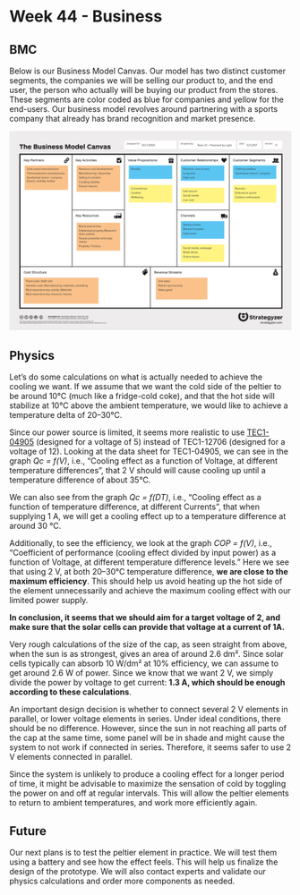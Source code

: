 # Week 44 - Business

## BMC

Below is our Business Model Canvas. Our model has two distinct customer segments, the companies we will be selling our product to, and the end user, the person who actually will be buying our product from the stores. These segments are color coded as blue for companies and yellow for the end-users. 
Our business model revolves around partnering with a sports company that already has brand recognition and market presence. 


![bmc](/resources/w44/bmc.png)






## Physics

Let’s do some calculations on what is actually needed to achieve the cooling we want. 
If we assume that we want the cold side of the peltier to be around 10°C (much like a fridge-cold coke), and that the hot side will stabilize at 10°C above the ambient temperature, we would like to achieve a temperature delta of 20–30°C. 

Since our power source is limited, it seems more realistic to use [TEC1-04905](http://www.thermonamic.com/TEC1-04905-English.pdf) (designed for a voltage of 5) instead of TEC1-12706 (designed for a voltage of 12). Looking at the data sheet for TEC1-04905, we can see in the graph _Qc = f(V)_, i.e., “Cooling effect as a function of Voltage, at different temperature differences”, that 2 V should will cause cooling up until a temperature difference of about 35°C. 

We can also see from the graph _Qc = f(DT)_, i.e., “Cooling effect as a function of temperature difference, at different Currents”, that when supplying 1 A, we will get a cooling effect up to a temperature difference at around 30 °C. 

Additionally, to see the efficiency, we look at the graph _COP = f(V)_, i.e., “Coefficient of performance (cooling effect divided by input power) as a function of Voltage, at different temperature difference levels.” Here we see that using 2 V, at both 20–30°C temperature difference, __we are close to the maximum efficiency__. This should help us avoid heating up the hot side of the element unnecessarily and achieve the maximum cooling effect with our limited power supply. 

__In conclusion, it seems that we should aim for a target voltage of 2, and make sure that the solar cells can provide that voltage at a current of 1A.__

Very rough calculations of the size of the cap, as seen straight from above, when the sun is as strongest, gives an area of around 2.6 dm². Since solar cells typically can absorb 10 W/dm² at 10% efficiency, we can assume to get around 2.6 W of power. Since we know that we want 2 V, we simply divide the power by voltage to get current: __1.3 A, which should be enough according to these calculations__. 

An important design decision is whether to connect several 2 V elements in parallel, or lower voltage elements in series. Under ideal conditions, there should be no difference. However, since the sun in not reaching all parts of the cap at the same time, some panel will be in shade and might cause the system to not work if connected in series. Therefore, it seems safer to use 2 V elements connected in parallel. 

Since the system is unlikely to produce a cooling effect for a longer period of time, it might be advisable to maximize the sensation of cold by toggling the power on and off at regular intervals. This will allow the peltier elements to return to ambient temperatures, and work more efficiently again. 


## Future

Our next plans is to test the peltier element in practice. We will test them using a battery and see how the effect feels. This will help us finalize the design of the prototype. We will also contact experts and validate our physics calculations and order more components as needed. 
